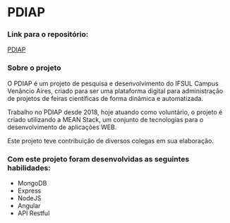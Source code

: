# PDIAP

### Link para o repositório:

[PDIAP](https://github.com/GeovaneGriesang/PDIAP)

### Sobre o projeto

O PDIAP é um projeto de pesquisa e desenvolvimento do IFSUL Campus Venâncio Aires, criado para ser uma plataforma digital para administração de projetos de feiras científicas de forma dinâmica e automatizada.

Trabalho no PDIAP desde 2018, hoje atuando como voluntário, o projeto é criado utilizando a MEAN Stack, um conjunto de tecnologias para o desenvolvimento de aplicações WEB.

Este projeto teve contribuição de diversos colegas em sua elaboração.

### Com este projeto foram desenvolvidas as seguintes habilidades:

- MongoDB
- Express
- NodeJS
- Angular
- API Restful